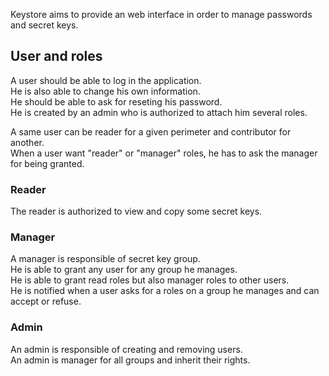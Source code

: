 Keystore aims to provide an web interface in order to manage passwords and secret keys.<br>

## User and roles

A user should be able to log in the application.<br>
He is also able to change his own information.<br>
He should be able to ask for reseting his password.<br>
He is created by an admin who is authorized to attach him several roles.<br>

A same user can be reader for a given perimeter and contributor for another.<br>
When a user want "reader" or "manager" roles, he has to ask the manager for being granted.<br>

### Reader

The reader is authorized to view and copy some secret keys.<br>

### Manager

A manager is responsible of secret key group.<br>
He is able to grant any user for any group he manages.<br>
He is able to grant read roles but also manager roles to other users.<br>
He is notified when a user asks for a roles on a group he manages and can accept or refuse.<br>

### Admin

An admin is responsible of creating and removing users.<br>
An admin is manager for all groups and inherit their rights.<br>